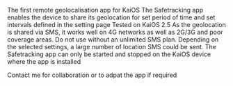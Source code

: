 The first remote geolocalisation app for KaiOS
The Safetracking app enables the device to share its geolocation for set period of time and set intervals defined in the setting page
Tested on KaiOS 2.5
As the geolocation is shared via SMS, it works well on 4G networks as well as 2G/3G and poor coverage areas.
Do not use without an unlimited SMS plan. Depending on the selected settings, a large number of location SMS could be sent.
The Safetracking app can only be started and stopped on the KaiOS device where the app is installed

Contact me for collaboration or to adpat the app if required
